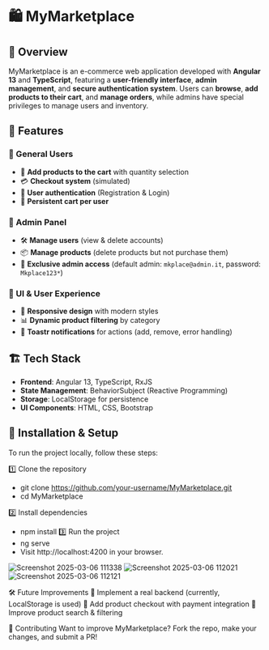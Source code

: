 # 🛍 MyMarketplace

## 🌟 Overview  
MyMarketplace is an e-commerce web application developed with **Angular 13** and **TypeScript**, featuring a **user-friendly interface**, **admin management**, and **secure authentication system**. Users can **browse**, **add products to their cart**, and **manage orders**, while admins have special privileges to manage users and inventory.

## 🚀 Features  
### 🔹 General Users  
- 🛒 **Add products to the cart** with quantity selection  
- 💳 **Checkout system** (simulated)  
- 🔐 **User authentication** (Registration & Login)  
- 🔄 **Persistent cart per user**  

### 🔹 Admin Panel  
- 🛠 **Manage users** (view & delete accounts)  
- 📦 **Manage products** (delete products but not purchase them)  
- 🔑 **Exclusive admin access** (default admin: `mkplace@admin.it`, password: `Mkplace123*`)  

### 🔹 UI & User Experience  
- 🎨 **Responsive design** with modern styles  
- 📊 **Dynamic product filtering** by category  
- 🌙 **Toastr notifications** for actions (add, remove, error handling)  

## 🏗️ Tech Stack  
- **Frontend**: Angular 13, TypeScript, RxJS  
- **State Management**: BehaviorSubject (Reactive Programming)  
- **Storage**: LocalStorage for persistence  
- **UI Components**: HTML, CSS, Bootstrap  

## 🔧 Installation & Setup  
To run the project locally, follow these steps:  

1️⃣ Clone the repository  
- git clone https://github.com/your-username/MyMarketplace.git
- cd MyMarketplace 

2️⃣ Install dependencies
- npm install
3️⃣ Run the project
- ng serve
- Visit http://localhost:4200 in your browser.

![Screenshot 2025-03-06 111338](https://github.com/user-attachments/assets/27e6cf55-403a-4903-95dc-8527ba104f8e)
![Screenshot 2025-03-06 112021](https://github.com/user-attachments/assets/b32fa039-08c5-40e6-9e40-3aca0d39bdce)
![Screenshot 2025-03-06 112121](https://github.com/user-attachments/assets/abc03eb9-bb57-43da-8070-d4d2cbe4cca9)


🛠 Future Improvements
🔹 Implement a real backend (currently, LocalStorage is used)
🔹 Add product checkout with payment integration
🔹 Improve product search & filtering

🤝 Contributing
Want to improve MyMarketplace? Fork the repo, make your changes, and submit a PR!
